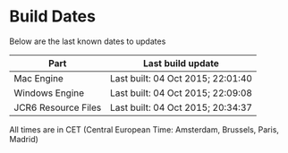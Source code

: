 # Build Dates

Below are the last known dates to updates

Part | Last build update
-----|-----
Mac Engine | Last built: 04 Oct 2015; 22:01:40
Windows Engine | Last built: 04 Oct 2015; 22:09:08
JCR6 Resource Files | Last built: 04 Oct 2015; 20:34:37
All times are in CET (Central European Time: Amsterdam, Brussels, Paris, Madrid)



